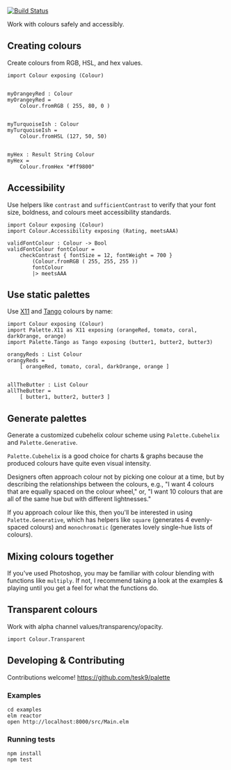 [![Build Status](https://travis-ci.org/tesk9/palette.svg?branch=master)](https://travis-ci.org/tesk9/palette)

Work with colours safely  and accessibly.

## Creating colours

Create colours from RGB, HSL, and hex values.

```
import Colour exposing (Colour)


myOrangeyRed : Colour
myOrangeyRed =
    Colour.fromRGB ( 255, 80, 0 )


myTurquoiseIsh : Colour
myTurquoiseIsh =
    Colour.fromHSL (127, 50, 50)


myHex : Result String Colour
myHex =
    Colour.fromHex "#ff9800"

```

## Accessibility

Use helpers like `contrast` and `sufficientContrast` to verify that your font size, boldness, and colours meet accessibility standards.

```
import Colour exposing (Colour)
import Colour.Accessibility exposing (Rating, meetsAAA)

validFontColour : Colour -> Bool
validFontColour fontColour =
    checkContrast { fontSize = 12, fontWeight = 700 }
        (Colour.fromRGB ( 255, 255, 255 ))
        fontColour
        |> meetsAAA
```

## Use static palettes

Use [X11](https://en.wikipedia.org/wiki/X11_color_names) and [Tango](http://tango.freedesktop.org/Tango_Icon_Theme_Guidelines#Color_Palette) colours by name:

```
import Colour exposing (Colour)
import Palette.X11 as X11 exposing (orangeRed, tomato, coral, darkOrange, orange)
import Palette.Tango as Tango exposing (butter1, butter2, butter3)

orangyReds : List Colour
orangyReds =
    [ orangeRed, tomato, coral, darkOrange, orange ]


allTheButter : List Colour
allTheButter =
    [ butter1, butter2, butter3 ]
```

## Generate palettes

Generate a customized cubehelix colour scheme using `Palette.Cubehelix` and `Palette.Generative`.

`Palette.Cubehelix` is a good choice for charts & graphs because the produced colours have quite even visual intensity.

Designers often approach colour not by picking one colour at a time, but by describing the relationships between
the colours, e.g., "I want 4 colours that are equally spaced on the colour wheel," or, "I want 10 colours that
are all of the same hue but with different lightnesses."

If you approach colour like this, then you'll be interested in using `Palette.Generative`, which has
helpers like `square` (generates 4 evenly-spaced colours) and `monochromatic` (generates lovely
single-hue lists of colours).


## Mixing colours together

If you've used Photoshop, you may be familiar with colour blending with functions
like `multiply`. If not, I recommend taking a look at the examples & playing until
you get a feel for what the functions do.


## Transparent colours

Work with alpha channel values/transparency/opacity.

```
import Colour.Transparent
```

## Developing & Contributing

Contributions welcome!
https://github.com/tesk9/palette

### Examples

```
cd examples
elm reactor
open http://localhost:8000/src/Main.elm
```

### Running tests

```
npm install
npm test
```
